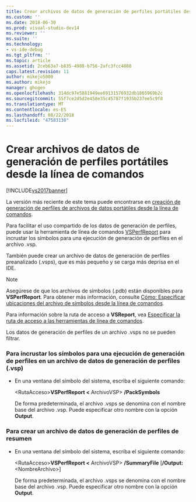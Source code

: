 ```yaml
---
title: Crear archivos de datos de generación de perfiles portátiles desde la línea de comandos | Microsoft Docs
ms.custom: ''
ms.date: 2018-06-30
ms.prod: visual-studio-dev14
ms.reviewer: ''
ms.suite: ''
ms.technology:
- vs-ide-debug
ms.tgt_pltfrm: ''
ms.topic: article
ms.assetid: 2ceb63a7-b835-4988-b756-2afc3fcc4808
caps.latest.revision: 11
author: mikejo5000
ms.author: mikejo
manager: ghogen
ms.openlocfilehash: 314dc97e5881949ee69131576932db1865969b2c
ms.sourcegitcommit: 55f7ce2d5d2e458e35c45787f1935b237ee5c9f8
ms.translationtype: MT
ms.contentlocale: es-ES
ms.lasthandoff: 08/22/2018
ms.locfileid: "47583130"
---
```

# <a name="creating-portable-profiling-data-files-from-the-command-line"></a>Crear archivos de datos de generación de perfiles portátiles desde la línea de comandos
[!INCLUDE[vs2017banner](../includes/vs2017banner.md)]

La versión más reciente de este tema puede encontrarse en [creación de generación de perfiles de archivos de datos portátiles desde la línea de comandos](https://docs.microsoft.com/visualstudio/profiling/creating-portable-profiling-data-files-from-the-command-line).  
  
Para facilitar el uso compartido de los datos de generación de perfiles, puede usar la herramienta de línea de comandos [VSPerfReport](../profiling/vsperfreport.md) para incrustar los símbolos para una ejecución de generación de perfiles en el archivo .vsp.  
  
 También puede crear un archivo de datos de generación de perfiles preanalizado (.vsps), que es más pequeño y se carga más deprisa en el IDE.  
  
> [!NOTE]
>  Asegúrese de que los archivos de símbolos (.pdb) están disponibles para **VSPerfReport**. Para obtener más información, consulte [Cómo: Especificar ubicaciones del archivo de símbolos desde la línea de comandos](../profiling/how-to-specify-symbol-file-locations-from-the-command-line.md).  
>   
>  Para información sobre la ruta de acceso a **VSReport**, vea [Especificar la ruta de acceso a las herramientas de línea de comandos](../profiling/specifying-the-path-to-profiling-tools-command-line-tools.md).  
>   
>  Los datos de generación de perfiles de un archivo .vsps no se pueden filtrar.  
  
### <a name="to-embed-the-symbols-for-a-profiling-run-into-a-profiling-data-vsp-file"></a>Para incrustar los símbolos para una ejecución de generación de perfiles en un archivo de datos de generación de perfiles (.vsp)  
  
-   En una ventana del símbolo del sistema, escriba el siguiente comando:  
  
     \<RutaAcceso>**VSPerfReport \<** ArchivoVSP> **/PackSymbols**  
  
     De forma predeterminada, el archivo .vsps se denomina con el nombre base del archivo .vsp. Puede especificar otro nombre con la opción **Output**.  
  
### <a name="to-create-a-summary-profiling-data-file"></a>Para crear un archivo de datos de generación de perfiles de resumen  
  
-   En una ventana del símbolo del sistema, escriba el siguiente comando:  
  
     \<RutaAcceso>**VSPerfReport \<** ArchivoVSP> **/SummaryFile** [**/Output:**\<NombreArchivo>]  
  
     De forma predeterminada, el archivo .vsps se denomina con el nombre base del archivo .vsp. Puede especificar otro nombre con la opción **Output**.



